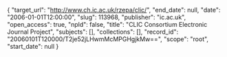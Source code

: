 {
  "target_url": "http://www.ch.ic.ac.uk/rzepa/clic/", 
  "end_date": null, 
  "date": "2006-01-01T12:00:00", 
  "slug": 113968, 
  "publisher": "ic.ac.uk", 
  "open_access": true, 
  "npld": false, 
  "title": "CLIC Consortium Electronic Journal Project", 
  "subjects": [], 
  "collections": [], 
  "record_id": "20060101T120000/T2je52jLHwmMcMPGHgjkMw==", 
  "scope": "root", 
  "start_date": null
}

